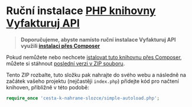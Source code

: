 # Ruční instalace [PHP knihovny Vyfakturuj API](https://github.com/vyfakturuj/vyfakturuj-api-php)

> **Doporučujeme, abyste namísto ruční instalace Vyfakturuj API využili [instalaci přes Composer](README.md#instalace)** 

Pokud nemůžete nebo nechcete [istalovat tuto knihovnu přes Composer](README.md#instalace), můžete si
stáhnout [poslední verzi v ZIP souboru](https://github.com/vyfakturuj/vyfakturuj-api-php/releases/latest).

Tento ZIP rozbalte, tuto složku pak nahrajte do svého webu a následně na začátek vašeho projektu (nejčastěji `index.php`)
přidejte kód pro načtení knihoven, přibližně v této podobě:
```php
require_once 'cesta-k-nahrane-slozce/simple-autoload.php';
```